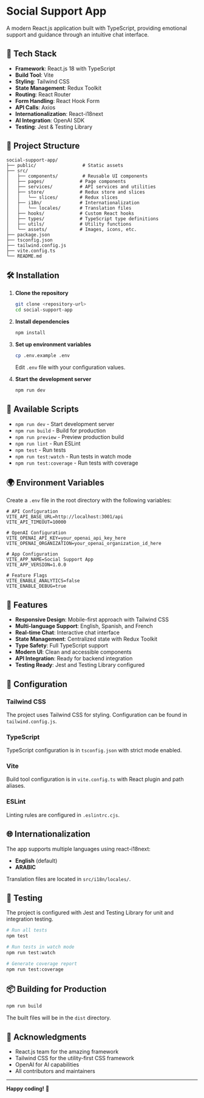 # Social Support App

A modern React.js application built with TypeScript, providing emotional support and guidance through an intuitive chat interface.

## 🚀 Tech Stack

- **Framework**: React.js 18 with TypeScript
- **Build Tool**: Vite
- **Styling**: Tailwind CSS
- **State Management**: Redux Toolkit
- **Routing**: React Router
- **Form Handling**: React Hook Form
- **API Calls**: Axios
- **Internationalization**: React-i18next
- **AI Integration**: OpenAI SDK
- **Testing**: Jest & Testing Library

## 📁 Project Structure

```
social-support-app/
├── public/                 # Static assets
├── src/
│   ├── components/         # Reusable UI components
│   ├── pages/             # Page components
│   ├── services/          # API services and utilities
│   ├── store/             # Redux store and slices
│   │   └── slices/        # Redux slices
│   ├── i18n/              # Internationalization
│   │   └── locales/       # Translation files
│   ├── hooks/             # Custom React hooks
│   ├── types/             # TypeScript type definitions
│   ├── utils/             # Utility functions
│   └── assets/            # Images, icons, etc.
├── package.json
├── tsconfig.json
├── tailwind.config.js
├── vite.config.ts
└── README.md
```

## 🛠️ Installation

1. **Clone the repository**
   ```bash
   git clone <repository-url>
   cd social-support-app
   ```

2. **Install dependencies**
   ```bash
   npm install
   ```

3. **Set up environment variables**
   ```bash
   cp .env.example .env
   ```
   Edit `.env` file with your configuration values.

4. **Start the development server**
   ```bash
   npm run dev
   ```

## 📜 Available Scripts

- `npm run dev` - Start development server
- `npm run build` - Build for production
- `npm run preview` - Preview production build
- `npm run lint` - Run ESLint
- `npm test` - Run tests
- `npm run test:watch` - Run tests in watch mode
- `npm run test:coverage` - Run tests with coverage

## 🌍 Environment Variables

Create a `.env` file in the root directory with the following variables:

```env
# API Configuration
VITE_API_BASE_URL=http://localhost:3001/api
VITE_API_TIMEOUT=10000

# OpenAI Configuration
VITE_OPENAI_API_KEY=your_openai_api_key_here
VITE_OPENAI_ORGANIZATION=your_openai_organization_id_here

# App Configuration
VITE_APP_NAME=Social Support App
VITE_APP_VERSION=1.0.0

# Feature Flags
VITE_ENABLE_ANALYTICS=false
VITE_ENABLE_DEBUG=true
```

## 🎨 Features

- **Responsive Design**: Mobile-first approach with Tailwind CSS
- **Multi-language Support**: English, Spanish, and French
- **Real-time Chat**: Interactive chat interface
- **State Management**: Centralized state with Redux Toolkit
- **Type Safety**: Full TypeScript support
- **Modern UI**: Clean and accessible components
- **API Integration**: Ready for backend integration
- **Testing Ready**: Jest and Testing Library configured

## 🔧 Configuration

### Tailwind CSS
The project uses Tailwind CSS for styling. Configuration can be found in `tailwind.config.js`.

### TypeScript
TypeScript configuration is in `tsconfig.json` with strict mode enabled.

### Vite
Build tool configuration is in `vite.config.ts` with React plugin and path aliases.

### ESLint
Linting rules are configured in `.eslintrc.cjs`.

## 🌐 Internationalization

The app supports multiple languages using react-i18next:

- **English** (default)
- **ARABIC**

Translation files are located in `src/i18n/locales/`.

## 🧪 Testing

The project is configured with Jest and Testing Library for unit and integration testing.

```bash
# Run all tests
npm test

# Run tests in watch mode
npm run test:watch

# Generate coverage report
npm run test:coverage
```

## 📦 Building for Production

```bash
npm run build
```

The built files will be in the `dist` directory.

## 🙏 Acknowledgments

- React.js team for the amazing framework
- Tailwind CSS for the utility-first CSS framework
- OpenAI for AI capabilities
- All contributors and maintainers

---

**Happy coding!** 🎉

